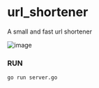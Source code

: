 # url_shortener
A small and fast url shortener

![image](https://github.com/PyMarcus/url_shortener/assets/88283829/768c1d2d-8230-4647-b035-eb0ff1b0ddbf)

### RUN

    go run server.go
